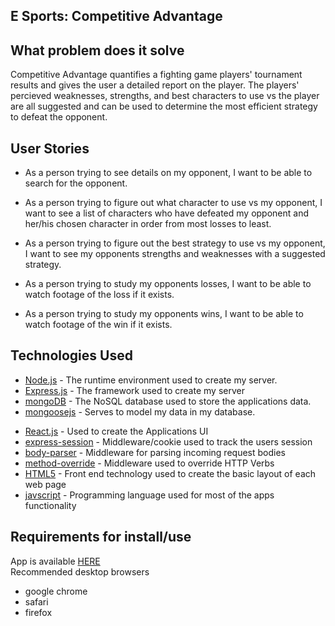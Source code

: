 ## E Sports: Competitive Advantage 

## What problem does it solve
Competitive Advantage quantifies a fighting game players' tournament results and gives the user a detailed report on the player. The players' percieved weaknesses, strengths, and best characters to use vs the player are all suggested and can be used to determine the most efficient strategy to defeat the opponent. 


## User Stories

* As a person trying to see details on my opponent, I want to be able to search for the opponent. 

* As a person trying to figure out what character to use vs my opponent, I want to see a list of characters who have defeated my opponent and her/his chosen character in order from most losses to least.

* As a person trying to figure out the best strategy to use vs my opponent, I want to see my opponents strengths and weaknesses with a suggested strategy.

* As a person trying to study my opponents losses, I want to be able to watch footage of the loss if it exists.

* As a person trying to study my opponents wins, I want to be able to watch footage of the win if it exists.

<!-- ## Wireframes

Register                   |  Log In
:-------------------------:|:-------------------------:
![](./readMeImgs/registerFrame.png)  |  ![](./readMeImgs/loginFrame.png)

Search                     |  List of properties
:-------------------------:|:-------------------------:
![](./readMeImgs/searchFrame.png)|  ![](./readMeImgs/showPropertiesFrame.png)

Property Show Page         |  Mobile Hamburger Menu
:-------------------------:|:-------------------------:
![](./readMeImgs/showIndividualPropertyFrame.png)|  ![](./readMeImgs/mobileMenuFrame.png)

User profile page         |  Agents request view page
:-------------------------:|:-------------------------:
![](./readMeImgs/showrequests.png)|  ![](./readMeImgs/xhowagentrequests.png) -->

## Technologies Used
* <a href="https://nodejs.org/en/">Node.js</a> - The runtime environment used to create my server.
* <a href="https://expressjs.com/">Express.js</a> - The framework used to create my server
* <a href="https://www.mongodb.com/">mongoDB</a> - The NoSQL database used to store the applications data.
* <a href="http://mongoosejs.com/">mongoosejs</a> - Serves to model my data in my database.
<!-- * <a href="https://gulpjs.com/">Gulp.js</a> - Served as my task runner for tasks like compiling my less code into css. -->
<!-- * <a href="http://lesscss.org/">Less.js</a> - Used as a pre proccessor to extend the capabilities of my css code. -->
* <a href="">React.js</a> - Used to create the Applications UI
* <a href="https://github.com/expressjs/session">express-session</a> - Middleware/cookie used to track the users session 
* <a href="https://github.com/expressjs/body-parser">body-parser</a> - Middleware for parsing incoming request bodies 
* <a href="https://github.com/expressjs/method-override">method-override</a> - Middleware used to override HTTP Verbs
* <a href="https://en.wikipedia.org/wiki/HTML">HTML5</a> - Front end technology used to create the basic layout of each web page
* <a href="https://www.javascript.com/">javscript</a> - Programming language used for most of the apps functionality

## Requirements for install/use
App is available <a href="">HERE</a><br>
Recommended desktop browsers<br>
* google chrome
* safari
* firefox

